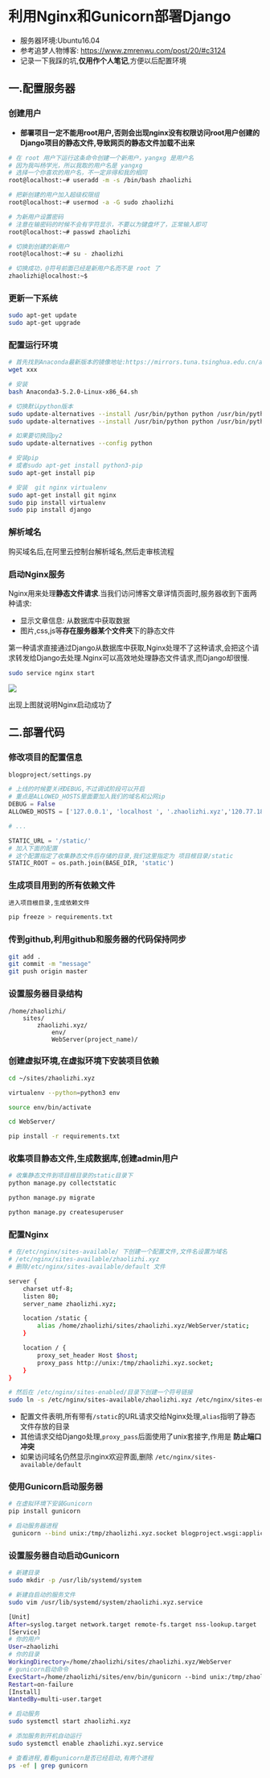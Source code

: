 # 利用Nginx和Gunicorn部署Django

* 服务器环境:Ubuntu16.04
* 参考追梦人物博客: https://www.zmrenwu.com/post/20/#c3124
* 记录一下我踩的坑,**仅用作个人笔记**,方便以后配置环境

## 一.配置服务器

### **创建用户**

* **部署项目一定不能用root用户,否则会出现nginx没有权限访问root用户创建的Django项目的静态文件,导致网页的静态文件加载不出来**

```bash
# 在 root 用户下运行这条命令创建一个新用户，yangxg 是用户名
# 因为我叫杨学光，所以我取的用户名是 yangxg
# 选择一个你喜欢的用户名，不一定非得和我的相同
root@localhost:~# useradd -m -s /bin/bash zhaolizhi

# 把新创建的用户加入超级权限组
root@localhost:~# usermod -a -G sudo zhaolizhi

# 为新用户设置密码
# 注意在输密码的时候不会有字符显示，不要以为键盘坏了，正常输入即可
root@localhost:~# passwd zhaolizhi

# 切换到创建的新用户
root@localhost:~# su - zhaolizhi

# 切换成功，@符号前面已经是新用户名而不是 root 了
zhaolizhi@localhost:~$
```



### **更新一下系统**

```bash
sudo apt-get update
sudo apt-get upgrade
```



### **配置运行环境**

```bash
# 首先找到Anaconda最新版本的镜像地址:https://mirrors.tuna.tsinghua.edu.cn/anaconda/archive/
wget xxx

# 安装
bash Anaconda3-5.2.0-Linux-x86_64.sh

# 切换默认python版本
sudo update-alternatives --install /usr/bin/python python /usr/bin/python2 100
sudo update-alternatives --install /usr/bin/python python /usr/bin/python3 150

# 如果要切换回py2
sudo update-alternatives --config python

# 安装pip
# 或者sudo apt-get install python3-pip
sudo apt-get install pip 

# 安装  git nginx virtualenv
sudo apt-get install git nginx
sudo pip install virtualenv
sudo pip install django
```



### **解析域名**

购买域名后,在阿里云控制台解析域名,然后走审核流程

### **启动Nginx服务**

Nginx用来处理**静态文件请求**.当我们访问博客文章详情页面时,服务器收到下面两种请求:

* 显示文章信息: 从数据库中获取数据
* 图片,css,js等**存在服务器某个文件夹**下的静态文件

第一种请求直接通过Django从数据库中获取,Nginx处理不了这种请求,会把这个请求转发给Django去处理.Nginx可以高效地处理静态文件请求,而Django却很慢.

```bash
sudo service nginx start
```

![](https://bkt.zmrenwu.com/Nginx%E6%AC%A2%E8%BF%8E%E9%A1%B5%E9%9D%A2.png)

出现上图就说明Nginx启动成功了



## 二.部署代码

### 修改项目的配置信息

```python
blogproject/settings.py

# 上线的时候要关闭DEBUG,不过调试阶段可以开启
# 重点是ALLOWED_HOSTS里面要加入我们的域名和公网ip
DEBUG = False
ALLOWED_HOSTS = ['127.0.0.1', 'localhost ', '.zhaolizhi.xyz','120.77.182.38']

# ...

STATIC_URL = '/static/'
# 加入下面的配置
# 这个配置指定了收集静态文件后存储的目录,我们这里指定为 项目根目录/static
STATIC_ROOT = os.path.join(BASE_DIR, 'static')

```

### **生成项目用到的所有依赖文件**

```bash
进入项目根目录,生成依赖文件

pip freeze > requirements.txt
```

### **传到github,利用github和服务器的代码保持同步**

```bash
git add .
git commit -m "message"
git push origin master
```

### 设置服务器目录结构

```
/home/zhaolizhi/
    sites/
        zhaolizhi.xyz/
            env/
            WebServer(project_name)/
```



### 创建虚拟环境,在虚拟环境下安装项目依赖

```bash
cd ~/sites/zhaolizhi.xyz

virtualenv --python=python3 env

source env/bin/activate

cd WebServer/

pip install -r requirements.txt
```

### 收集项目静态文件,生成数据库,创建admin用户

```bash
# 收集静态文件到项目根目录的static目录下
python manage.py collectstatic

python manage.py migrate

python manage.py createsuperuser
```

### 配置Nginx

```bash
# 在/etc/nginx/sites-available/ 下创建一个配置文件,文件名设置为域名
# /etc/nginx/sites-available/zhaolizhi.xyz
# 删除/etc/nginx/sites-available/default 文件

server {
    charset utf-8;
    listen 80;
    server_name zhaolizhi.xyz;

    location /static {
        alias /home/zhaolizhi/sites/zhaolizhi.xyz/WebServer/static;
    }

    location / {
        proxy_set_header Host $host;
        proxy_pass http://unix:/tmp/zhaolizhi.xyz.socket;
    }
}
```

```bash
# 然后在 /etc/nginx/sites-enabled/目录下创建一个符号链接
sudo ln -s /etc/nginx/sites-available/zhaolizhi.xyz /etc/nginx/sites-enabled/zhaolizhi.xyz
```

* 配置文件表明,所有带有`/static`的URL请求交给Nginx处理,`alias`指明了静态文件存放的目录
* 其他请求交给Django处理,`proxy_pass`后面使用了unix套接字,作用是 **防止端口冲突**
* 如果访问域名仍然显示nginx欢迎界面,删除 `/etc/nginx/sites-available/default`

### 使用Gunicorn启动服务器

```bash
# 在虚拟环境下安装Gunicorn
pip install gunicorn

# 启动服务器进程
 gunicorn --bind unix:/tmp/zhaolizhi.xyz.socket blogproject.wsgi:application
```

### 设置服务器自动启动Gunicorn

```bash
# 新建目录
sudo mkdir -p /usr/lib/systemd/system

# 新建自启动的服务文件
sudo vim /usr/lib/systemd/system/zhaolizhi.xyz.service
```

```bash
[Unit]
After=syslog.target network.target remote-fs.target nss-lookup.target
[Service]
# 你的用户
User=zhaolizhi
# 你的目录
WorkingDirectory=/home/zhaolizhi/sites/zhaolizhi.xyz/WebServer
# gunicorn启动命令
ExecStart=/home/zhaolizhi/sites/env/bin/gunicorn --bind unix:/tmp/zhaolizhi.xyz.socket blogproject.wsgi:application
Restart=on-failure
[Install]
WantedBy=multi-user.target
```

```bash
# 启动服务
sudo systemctl start zhaolizhi.xyz

# 添加服务到开机自动运行
sudo systemctl enable zhaolizhi.xyz.service

# 查看进程,看看gunicorn是否已经启动,有两个进程
ps -ef | grep gunicorn
```

